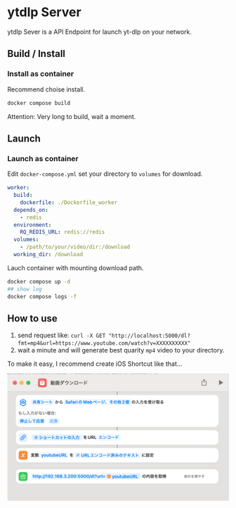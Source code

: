 # ytdlp Server

ytdlp Sever is a API Endpoint for launch yt-dlp on your network.

## Build / Install

### Install as container

Recommend choise install.

```sh
docker compose build
```

Attention: Very long to build, wait a moment.

<!-- ### Install as exec // not verified

launch nuitka3 and get exe.

Install python3.11 (not 3.12, nuitka3 not support yet) on your machine.

ex: Git-bash (host install python3)

```sh
pip install -r requirements.txt
nuitka3 --standalone ./main.py
```

generete `main.exe` and launch. -->

## Launch

### Launch as container

Edit `docker-compose.yml` set your directory to `volumes` for download.

```yml
worker:
  build:
    dockerfile: ./Dockerfile_worker
  depends_on:
    - redis
  environment:
    RQ_REDIS_URL: redis://redis
  volumes:
    - /path/to/your/video/dir:/download
  working_dir: /download
```

Lauch container with mounting download path.

```sh
docker compose up -d
## show log
docker compose logs -f
```

<!-- ### Launch as exe // not verified

1. Put exe `Downloads` dir.
2. Launch app. -->

## How to use

1. send request like: `curl -X GET "http://localhost:5000/dl?fmt=mp4&url=https://www.youtube.com/watch?v=XXXXXXXXXX"`
2. wait a minute and will generate best quarity `mp4` video to your directory.

To make it easy, I recommend create iOS Shortcut like that...

![iOS Shortcut example](./view.png)
